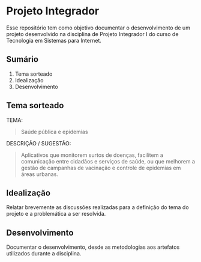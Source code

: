 # Projeto Integrador
Esse repositório tem como objetivo documentar o desenvolvimento de um projeto desenvolvido na disciplina de Projeto Integrador I do curso de Tecnologia em Sistemas para Internet.

## Sumário
1. Tema sorteado
2. Idealização
3. Desenvolvimento

## Tema sorteado
TEMA:
> Saúde pública e epidemias

DESCRIÇÃO / SUGESTÃO:
> Aplicativos que monitorem surtos de doenças, facilitem a comunicação entre cidadãos e serviços de saúde, ou que melhorem a gestão de campanhas de vacinação e controle de epidemias em áreas urbanas.

## Idealização
Relatar brevemente as discussões realizadas para a definição do tema do projeto e a problemática a ser resolvida.

## Desenvolvimento
Documentar o desenvolvimento, desde as metodologias aos artefatos utilizados durante a disciplina.